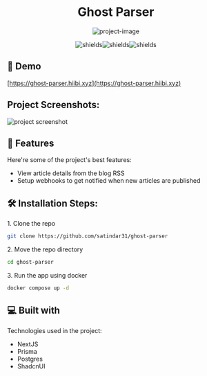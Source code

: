 <h1 align="center" id="title">Ghost Parser</h1>

<p align="center"><img src="https://socialify.git.ci/satindar31/ghost-parser/image?custom_description=Parse+and+setup+webhooks+your+ghost+blogs%21&amp;description=1&amp;font=Inter&amp;issues=1&amp;language=1&amp;name=1&amp;owner=1&amp;pattern=Circuit+Board&amp;theme=Dark" alt="project-image"></p>

<p align="center"><img src="https://img.shields.io/github/actions/workflow/status/satindar31/ghost-parser/docker-image.yml" alt="shields"><img src="https://img.shields.io/docker/pulls/satindar31/ghost-parser" alt="shields"><img src="https://img.shields.io/github/license/satindar31/ghost-parser" alt="shields"></p>

<h2>🚀 Demo</h2>

[https://ghost-parser.hiibi.xyz](https://ghost-parser.hiibi.xyz)

<h2>Project Screenshots:</h2>

<img alt="project screenshot" src="https://github.com/user-attachments/assets/0898a0c8-e0fa-43c7-bb9c-cc9fd8020a59" />


  
  
<h2>🧐 Features</h2>

Here're some of the project's best features:

*   View article details from the blog RSS
*   Setup webhooks to get notified when new articles are published

<h2>🛠️ Installation Steps:</h2>

<p>1. Clone the repo</p>

```bash
git clone https://github.com/satindar31/ghost-parser
```

<p>2. Move the repo directory</p>

```bash
cd ghost-parser
```

<p>3. Run the app using docker</p>

```bash
docker compose up -d
```
  
  
<h2>💻 Built with</h2>

Technologies used in the project:

*   NextJS
*   Prisma
*   Postgres
*   ShadcnUI
